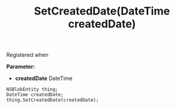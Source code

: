 ﻿---
uid: crmscript_ref_NSBlobEntity_SetCreatedDate
title: SetCreatedDate(DateTime createdDate)
intellisense: NSBlobEntity.SetCreatedDate
keywords: NSBlobEntity, GetCreatedDate
so.topic: reference
---

Registered when

**Parameter:** 
 - **createdDate** DateTime

```crmscript
NSBlobEntity thing;
DateTime createdDate;
thing.SetCreatedDate(createdDate);
```

